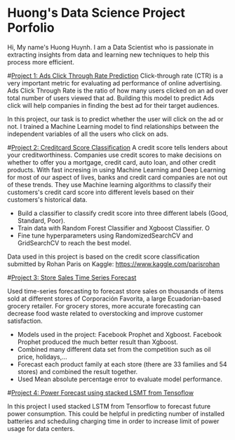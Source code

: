 # Huong's Data Science Project Porfolio
Hi, My name's Huong Huynh. I am a Data Scientist who is passionate in extracting insights from data and learning new techniques to help this process more efficient.


#[Project 1: Ads Click Through Rate Prediction](https://github.com/huongbt/Ads-CTR-Prediction)
Click-through rate (CTR) is a very important metric for evaluating ad performance of online advertising. Ads Click Through Rate is the ratio of how many users clicked on an ad over total number of users viewed that ad. Building this model to predict Ads click will help companies in finding the best ad for their target audiences. 

In this project, our task is to predict whether the user will click on the ad or not. I trained a Machine Learning model to find relationships between the independent variables of all the users who click on ads.

#[Project 2: Creditcard Score Classification](https://github.com/huongbt/Credit-Score-Classification)
A credit score tells lenders about your creditworthiness. Companies use credit scores to make decisions on whether to offer you a mortgage, credit card, auto loan, and other credit products. With fast incresing in using Machine Learning and Deep Learning for most of our aspect of lives, banks and credit card companies are not out of these trends. They use Machine learning algorithms to classify their customers's credit card score into different levels based on their customers's historical data.

* Build a classifier to classify credit score into three different labels (Good, Standard, Poor). 
* Train data with Random Forest Classifier and Xgboost Classifier. O
* Fine tune hyperparameters using RandomizedSearchCV and GridSearchCV to reach the best model.

Data used in this project is based on the credit score classification submitted by Rohan Paris on Kaggle: https://www.kaggle.com/parisrohan

#[Project 3: Store Sales Time Series Forecast](https://github.com/huongbt/store-sales-time-series-forecast)

Used time-series forecasting to forecast store sales on thousands of items sold at different stores of Corporación Favorita, a large Ecuadorian-based grocery retailer. For grocery stores, more accurate forecasting can decrease food waste related to overstocking and improve customer satisfaction. 

* Models used in the project: Facebook Prophet and Xgboost. Facebook Prophet produced the much better result than Xgboost.
* Combined many different data set from the competition such as oil price, holidays,...
* Forecast each product family at each store (there are 33 families and 54 stores) and combined the result together.
* Used Mean absolute percentage error to evaluate model performance. 

#[Project 4: Power Forecast using stacked LSMT from Tensoflow](https://github.com/huongbt/Power_forecast_Tensorflow)

In this project I used stacked LSTM from Tensorflow to forecast future power consumption. This could be helpful in predicting number of installed batteries and scheduling charging time in order to increase limit of power usage for data centers.

